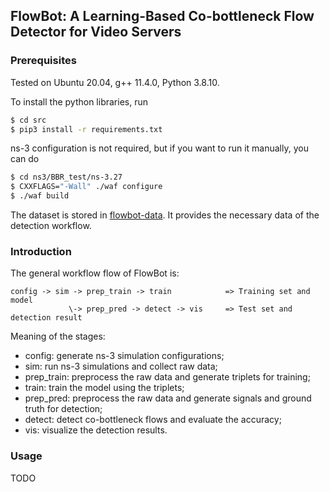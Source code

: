
## FlowBot: A Learning-Based Co-bottleneck Flow Detector for Video Servers


### Prerequisites
Tested on Ubuntu 20.04, g++ 11.4.0, Python 3.8.10.

To install the python libraries, run
```bash
$ cd src
$ pip3 install -r requirements.txt
```

ns-3 configuration is not required, but if you want to run it manually, you can do
```bash
$ cd ns3/BBR_test/ns-3.27
$ CXXFLAGS="-Wall" ./waf configure
$ ./waf build
```

The dataset is stored in [flowbot-data](https://uofi.box.com/v/flowbot-data).
It provides the necessary data of the detection workflow.


### Introduction
The general workflow flow of FlowBot is:

```
config -> sim -> prep_train -> train            => Training set and model
             \-> prep_pred -> detect -> vis     => Test set and detection result
```

Meaning of the stages:
- config: generate ns-3 simulation configurations;
- sim: run ns-3 simulations and collect raw data;
- prep_train: preprocess the raw data and generate triplets for training;
- train: train the model using the triplets;
- prep_pred: preprocess the raw data and generate signals and ground truth for detection;
- detect: detect co-bottleneck flows and evaluate the accuracy;
- vis: visualize the detection results.


### Usage
TODO